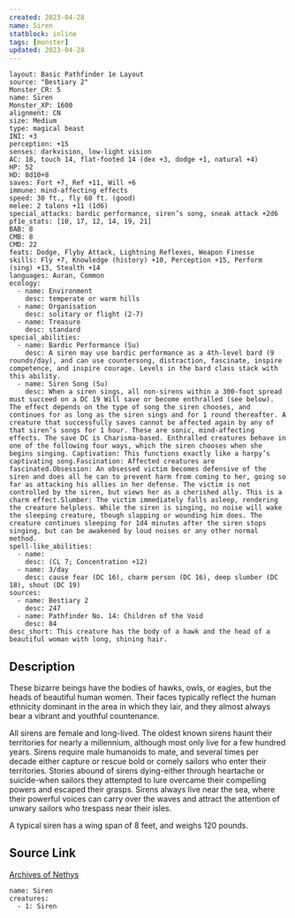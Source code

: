 ```yaml
---
created: 2023-04-28
name: Siren
statblock: inline
tags: [monster]
updated: 2023-04-28
---
```

```statblock
layout: Basic Pathfinder 1e Layout
source: "Bestiary 2"
Monster_CR: 5
name: Siren
Monster_XP: 1600
alignment: CN
size: Medium
type: magical beast
INI: +3
perception: +15
senses: darkvision, low-light vision
AC: 18, touch 14, flat-footed 14 (dex +3, dodge +1, natural +4)
HP: 52
HD: 8d10+8
saves: Fort +7, Ref +11, Will +6
immune: mind-affecting effects
speed: 30 ft., fly 60 ft. (good)
melee: 2 talons +11 (1d6)
special_attacks: bardic performance, siren’s song, sneak attack +2d6
pf1e_stats: [10, 17, 12, 14, 19, 21]
BAB: 8
CMB: 8
CMD: 22
feats: Dodge, Flyby Attack, Lightning Reflexes, Weapon Finesse
skills: Fly +7, Knowledge (history) +10, Perception +15, Perform (sing) +13, Stealth +14
languages: Auran, Common
ecology:
  - name: Environment
    desc: temperate or warm hills
  - name: Organisation
    desc: solitary or flight (2-7)
  - name: Treasure
    desc: standard
special_abilities:
  - name: Bardic Performance (Su)
    desc: A siren may use bardic performance as a 4th-level bard (9 rounds/day), and can use countersong, distraction, fascinate, inspire competence, and inspire courage. Levels in the bard class stack with this ability.
  - name: Siren Song (Su)
    desc: When a siren sings, all non-sirens within a 300-foot spread must succeed on a DC 19 Will save or become enthralled (see below). The effect depends on the type of song the siren chooses, and continues for as long as the siren sings and for 1 round thereafter. A creature that successfully saves cannot be affected again by any of that siren’s songs for 1 hour. These are sonic, mind-affecting effects. The save DC is Charisma-based. Enthralled creatures behave in one of the following four ways, which the siren chooses when she begins singing. Captivation: This functions exactly like a harpy’s captivating song.Fascination: Affected creatures are fascinated.Obsession: An obsessed victim becomes defensive of the siren and does all he can to prevent harm from coming to her, going so far as attacking his allies in her defense. The victim is not controlled by the siren, but views her as a cherished ally. This is a charm effect.Slumber: The victim immediately falls asleep, rendering the creature helpless. While the siren is singing, no noise will wake the sleeping creature, though slapping or wounding him does. The creature continues sleeping for 1d4 minutes after the siren stops singing, but can be awakened by loud noises or any other normal method.
spell-like_abilities:
  - name:
    desc: (CL 7; Concentration +12)
  - name: 3/day
    desc: cause fear (DC 16), charm person (DC 16), deep slumber (DC 18), shout (DC 19)
sources:
  - name: Bestiary 2
    desc: 247
  - name: Pathfinder No. 14: Children of the Void
    desc: 84
desc_short: This creature has the body of a hawk and the head of a beautiful woman with long, shining hair.
```
## Description
These bizarre beings have the bodies of hawks, owls, or eagles, but the heads of beautiful human women. Their faces typically reflect the human ethnicity dominant in the area in which they lair, and they almost always bear a vibrant and youthful countenance.

All sirens are female and long-lived. The oldest known sirens haunt their territories for nearly a millennium, although most only live for a few hundred years. Sirens require male humanoids to mate, and several times per decade either capture or rescue bold or comely sailors who enter their territories. Stories abound of sirens dying-either through heartache or suicide-when sailors they attempted to lure overcame their compelling powers and escaped their grasps. Sirens always live near the sea, where their powerful voices can carry over the waves and attract the attention of unwary sailors who trespass near their isles.

A typical siren has a wing span of 8 feet, and weighs 120 pounds.
## Source Link
[Archives of Nethys](https://aonprd.com/MonsterDisplay.aspx?ItemName=Siren)
```encounter-table
name: Siren
creatures:
  - 1: Siren
```
